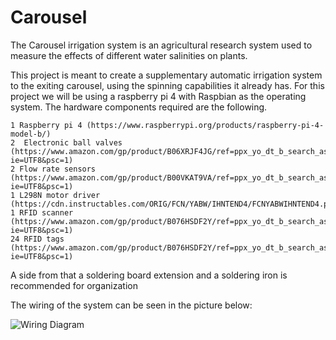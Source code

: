 # Carousel

The Carousel irrigation system is an agricultural research system used to measure the effects of different water salinities on plants.

This project is meant to create a supplementary automatic irrigation system to the exiting carousel, using the spinning capabilities it already has. For this project we will be using a raspberry pi 4 with Raspbian as the operating system. The hardware components required are the following. 

    1 Raspberry pi 4 (https://www.raspberrypi.org/products/raspberry-pi-4-model-b/)
    2  Electronic ball valves (https://www.amazon.com/gp/product/B06XRJF4JG/ref=ppx_yo_dt_b_search_asin_title?ie=UTF8&psc=1)
    2 Flow rate sensors (https://www.amazon.com/gp/product/B00VKAT9VA/ref=ppx_yo_dt_b_search_asin_title?ie=UTF8&psc=1)
    1 L298N motor driver (https://cdn.instructables.com/ORIG/FCN/YABW/IHNTEND4/FCNYABWIHNTEND4.pdf)
    1 RFID scanner (https://www.amazon.com/gp/product/B076HSDF2Y/ref=ppx_yo_dt_b_search_asin_title?ie=UTF8&psc=1)
    24 RFID tags (https://www.amazon.com/gp/product/B076HSDF2Y/ref=ppx_yo_dt_b_search_asin_title?ie=UTF8&psc=1)

A side from that a soldering board extension and a soldering iron is recommended for organization

The wiring of the system can be seen in the picture below:


![Wiring Diagram](/Carousel/Carousel_Wiring_diagram_bb.png)
